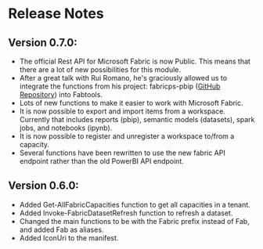 # Release Notes

## Version 0.7.0:
- The official Rest API for Microsoft Fabric is now Public. This means that there are a lot of new possibilities for this module.
- After a great talk with Rui Romano, he's graciously allowed us to integrate the functions from his project: fabricps-pbip ([GitHub Repository](https://github.com/RuiRomano/fabricps-pbip)) into Fabtools.
- Lots of new functions to make it easier to work with Microsoft Fabric.
- It is now possible to export and import items from a workspace. Currently that includes reports (pbip), semantic models (datasets), spark jobs, and notebooks (ipynb).
- It is now possible to register and unregister a workspace to/from a capacity.
- Several functions have been rewritten to use the new fabric API endpoint rather than the old PowerBI API endpoint.

## Version 0.6.0:
- Added Get-AllFabricCapacities function to get all capacities in a tenant.
- Added Invoke-FabricDatasetRefresh function to refresh a dataset.
- Changed the main functions to be with the Fabric prefix instead of Fab, and added Fab as aliases.
- Added IconUri to the manifest.
